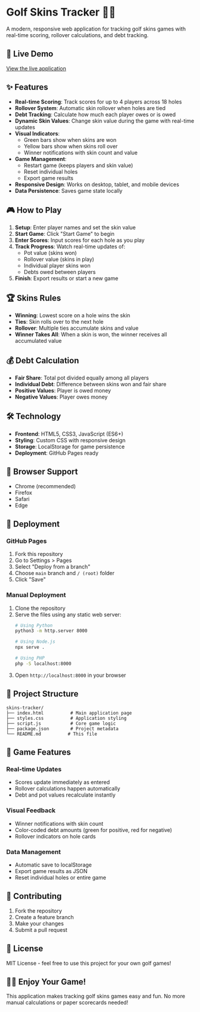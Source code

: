 # Golf Skins Tracker 🏌️‍♂️

A modern, responsive web application for tracking golf skins games with real-time scoring, rollover calculations, and debt tracking.

## 🚀 Live Demo

[View the live application](https://ryan-scurfield.github.io/skins-tracker)

## ✨ Features

- **Real-time Scoring**: Track scores for up to 4 players across 18 holes
- **Rollover System**: Automatic skin rollover when holes are tied
- **Debt Tracking**: Calculate how much each player owes or is owed
- **Dynamic Skin Values**: Change skin value during the game with real-time updates
- **Visual Indicators**: 
  - Green bars show when skins are won
  - Yellow bars show when skins roll over
  - Winner notifications with skin count and value
- **Game Management**:
  - Restart game (keeps players and skin value)
  - Reset individual holes
  - Export game results
- **Responsive Design**: Works on desktop, tablet, and mobile devices
- **Data Persistence**: Saves game state locally

## 🎮 How to Play

1. **Setup**: Enter player names and set the skin value
2. **Start Game**: Click "Start Game" to begin
3. **Enter Scores**: Input scores for each hole as you play
4. **Track Progress**: Watch real-time updates of:
   - Pot value (skins won)
   - Rollover value (skins in play)
   - Individual player skins won
   - Debts owed between players
5. **Finish**: Export results or start a new game

## 🏆 Skins Rules

- **Winning**: Lowest score on a hole wins the skin
- **Ties**: Skin rolls over to the next hole
- **Rollover**: Multiple ties accumulate skins and value
- **Winner Takes All**: When a skin is won, the winner receives all accumulated value

## 💰 Debt Calculation

- **Fair Share**: Total pot divided equally among all players
- **Individual Debt**: Difference between skins won and fair share
- **Positive Values**: Player is owed money
- **Negative Values**: Player owes money

## 🛠️ Technology

- **Frontend**: HTML5, CSS3, JavaScript (ES6+)
- **Styling**: Custom CSS with responsive design
- **Storage**: LocalStorage for game persistence
- **Deployment**: GitHub Pages ready

## 📱 Browser Support

- Chrome (recommended)
- Firefox
- Safari
- Edge

## 🚀 Deployment

### GitHub Pages

1. Fork this repository
2. Go to Settings > Pages
3. Select "Deploy from a branch"
4. Choose `main` branch and `/ (root)` folder
5. Click "Save"

### Manual Deployment

1. Clone the repository
2. Serve the files using any static web server:
   ```bash
   # Using Python
   python3 -m http.server 8000
   
   # Using Node.js
   npx serve .
   
   # Using PHP
   php -S localhost:8000
   ```
3. Open `http://localhost:8000` in your browser

## 📁 Project Structure

```
skins-tracker/
├── index.html          # Main application page
├── styles.css          # Application styling
├── script.js           # Core game logic
├── package.json        # Project metadata
└── README.md          # This file
```

## 🎯 Game Features

### Real-time Updates
- Scores update immediately as entered
- Rollover calculations happen automatically
- Debt and pot values recalculate instantly

### Visual Feedback
- Winner notifications with skin count
- Color-coded debt amounts (green for positive, red for negative)
- Rollover indicators on hole cards

### Data Management
- Automatic save to localStorage
- Export game results as JSON
- Reset individual holes or entire game

## 🤝 Contributing

1. Fork the repository
2. Create a feature branch
3. Make your changes
4. Submit a pull request

## 📄 License

MIT License - feel free to use this project for your own golf games!

## 🏌️‍♂️ Enjoy Your Game!

This application makes tracking golf skins games easy and fun. No more manual calculations or paper scorecards needed! 